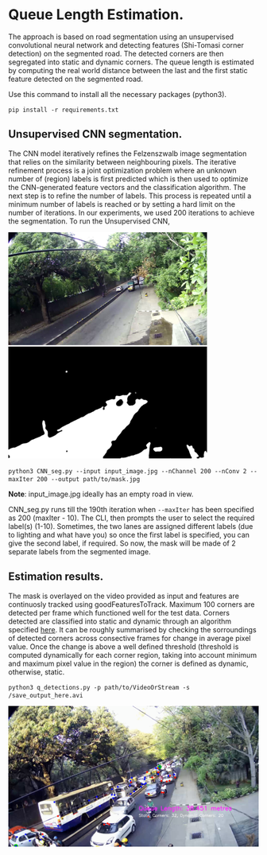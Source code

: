 <!-- # Queue Length and density. -->

# Queue Length Estimation.

The approach is based on road segmentation using an unsupervised convolutional neural network and detecting features (Shi-Tomasi corner detection) on the segmented road. The detected corners are then segregated into static and dynamic corners. The queue length is estimated by computing the real world distance between the last and the first static feature detected on the segmented road.

Use this command to install all the necessary packages (python3).

```
pip install -r requirements.txt
```

## Unsupervised CNN segmentation. 

The CNN model iteratively refines the Felzenszwalb image segmentation that relies on the similarity between neighbouring pixels. The iterative refinement process is a joint optimization problem where an unknown number of (region) labels is first predicted which is then used to optimize the CNN-generated feature vectors and the classification algorithm. The next step is to refine the number of labels. This process is repeated until a minimum number of labels is reached or by setting a hard limit on the number of iterations. In our experiments, we used 200 iterations to achieve the segmentation.
To run the Unsupervised CNN,

<img src="sample_images/road.png" width="400"> <img src="sample_images/segmented_road.png" width="400">

```
python3 CNN_seg.py --input input_image.jpg --nChannel 200 --nConv 2 --maxIter 200 --output path/to/mask.jpg
```

**Note**: input_image.jpg ideally has an empty road in view.


CNN_seg.py runs till the 190th iteration when ```--maxIter``` has been specified as 200 (maxIter - 10). The CLI, then prompts the user to select the required label(s) (1-10). Sometimes, the two lanes are assigned different labels (due to lighting and what have you) so once the first label is specified, you can give the second label, if required. So now, the mask will be made of 2 separate labels from the segmented image.

## Estimation results.

The mask is overlayed on the video provided as input and features are continuosly tracked using goodFeaturesToTrack. Maximum 100 corners are detected per frame which functioned well for the test data. Corners detected are classified into static and dynamic through an algorithm specified [here](https://ieeexplore.ieee.org/document/6130484). It can be roughly summarised by checking the sorroundings of detected corners across consective frames for change in average pixel value. Once the change is above a well defined threshold (threshold is computed dynamically for each corner region, taking into account minimum and maximum pixel value in the region) the corner is defined as dynamic, otherwise, static.


```
python3 q_detections.py -p path/to/VideoOrStream -s /save_output_here.avi
```

<img src="sample_images/q_lenn.png" width="700">
